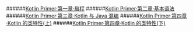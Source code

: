 ######[Kotlin Primer·第一章·启程](http://www.kymjs.com/code/2017/02/03/01/)
######[Kotlin Primer·第二章·基本语法](https://kymjs.com/code/2017/02/04/01/)
######[Kotlin Primer·第三章·Kotlin 与 Java 混编](https://kymjs.com/code/2017/02/07/01/)
######[Kotlin Primer·第四章·Kotlin 的类特性(上)](https://kymjs.com/code/2017/02/12/01/)
######[Kotlin Primer·第四章·Kotlin 的类特性(下)](https://kymjs.com/code/2017/02/26/01/)
